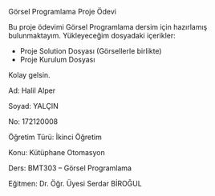 Görsel Programlama Proje Ödevi

Bu proje ödevimi Görsel Programlama dersim için hazırlamış bulunmaktayım. Yükleyeceğim dosyadaki içerikler:
- Proje Solution Dosyası (Görsellerle birlikte)
- Proje Kurulum Dosyası

Kolay gelsin.





Ad: Halil Alper

Soyad: YALÇIN

No: 172120008

Öğretim Türü: İkinci Öğretim

Konu: Kütüphane Otomasyon

Ders: BMT303 – Görsel Programlama

Eğitmen: Dr. Öğr. Üyesi Serdar BİROĞUL


